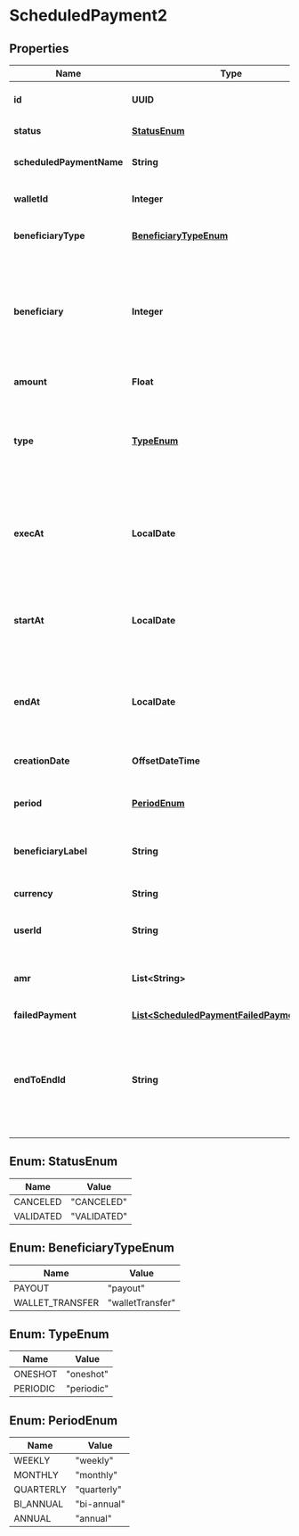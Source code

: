 

# ScheduledPayment2


## Properties

| Name | Type | Description | Notes |
|------------ | ------------- | ------------- | -------------|
|**id** | **UUID** | The unique identifier of the Scheduled Payment order. |  [optional] |
|**status** | [**StatusEnum**](#StatusEnum) | The status of the Scheduled Payment. |  [optional] |
|**scheduledPaymentName** | **String** | The label describing the goal of the Scheduled Payment. |  [optional] |
|**walletId** | **Integer** | The unique identifier of the Wallet to be debited. |  [optional] |
|**beneficiaryType** | [**BeneficiaryTypeEnum**](#BeneficiaryTypeEnum) | The type of beneficiary for the operation.  |  [optional] |
|**beneficiary** | **Integer** | The unique identifier of the beneficiary of the Scheduled Payment, which can be either &#x60;beneficiaryId&#x60; for Payouts or &#x60;beneficiaryWalletId&#x60; for Wallet-to-Wallet transfers.  |  [optional] |
|**amount** | **Float** | The amount of the Scheduled Payment. |  [optional] |
|**type** | [**TypeEnum**](#TypeEnum) | The type of Scheduled Payment, which can be:  * &#x60;oneshot&#x60; – The payment will occur only once. * &#x60;periodic&#x60; – The payment will occur periodically over a defined timeframe.  |  [optional] |
|**execAt** | **LocalDate** | The date on which the a &#x60;oneshot&#x60; Scheduled Payment is to be executed. This date must be set at least one day in the future. Format: &#x60;YYYY-MM-DD&#x60;.  |  [optional] |
|**startAt** | **LocalDate** | The date from which a &#x60;periodic&#x60; Scheduled Payment execution starts. This date must be set at least one day in the future. Format: &#x60;YYYY-MM-DD&#x60;.  |  [optional] |
|**endAt** | **LocalDate** | The date on which a &#x60;periodic&#x60; Scheduled Payment ends. This date must be set after the &#x60;startAt&#x60; date. Format: &#x60;YYYY-MM-DD&#x60;.  |  [optional] |
|**creationDate** | **OffsetDateTime** | The date and time at which the Scheduled Payment was created. |  [optional] |
|**period** | [**PeriodEnum**](#PeriodEnum) | The frequency at which a &#x60;periodic&#x60; Scheduled Payment is to occur.  |  [optional] |
|**beneficiaryLabel** | **String** | The label that will be displayed for the Scheduled Payments, regardless of the type. |  [optional] |
|**currency** | **String** | The currency of the Scheduled Payments. Can only be &#x60;EUR&#x60;.  |  [optional] |
|**userId** | **String** | The unique identifier of the User owning the Wallet to debit. |  [optional] |
|**amr** | **List&lt;String&gt;** | The type of SCA for per-operation SCA (e.g., &#x60;CLOUD_PIN&#x60;, &#x60;HYBRID_PIN&#x60;, &#x60;DEVICE_BIOMETRIC&#x60;).  |  [optional] |
|**failedPayment** | [**List&lt;ScheduledPaymentFailedPaymentInner&gt;**](ScheduledPaymentFailedPaymentInner.md) |  |  [optional] |
|**endToEndId** | **String** | The end-to-end identifier, for Payouts only.    Allowed characters: alphanumeric and &#x60;/&#x60; &#x60;-&#x60; &#x60;?&#x60; &#x60;:&#x60; &#x60;(&#x60; &#x60;)&#x60; &#x60;.&#x60; &#x60;,&#x60; &#x60;+&#x60; &#x60; &#x60; (space).   Musn&#39;t start nor end with &#x60;/&#x60;, and musn&#39;t contain &#x60;//&#x60;.  |  [optional] |



## Enum: StatusEnum

| Name | Value |
|---- | -----|
| CANCELED | &quot;CANCELED&quot; |
| VALIDATED | &quot;VALIDATED&quot; |



## Enum: BeneficiaryTypeEnum

| Name | Value |
|---- | -----|
| PAYOUT | &quot;payout&quot; |
| WALLET_TRANSFER | &quot;walletTransfer&quot; |



## Enum: TypeEnum

| Name | Value |
|---- | -----|
| ONESHOT | &quot;oneshot&quot; |
| PERIODIC | &quot;periodic&quot; |



## Enum: PeriodEnum

| Name | Value |
|---- | -----|
| WEEKLY | &quot;weekly&quot; |
| MONTHLY | &quot;monthly&quot; |
| QUARTERLY | &quot;quarterly&quot; |
| BI_ANNUAL | &quot;bi-annual&quot; |
| ANNUAL | &quot;annual&quot; |



